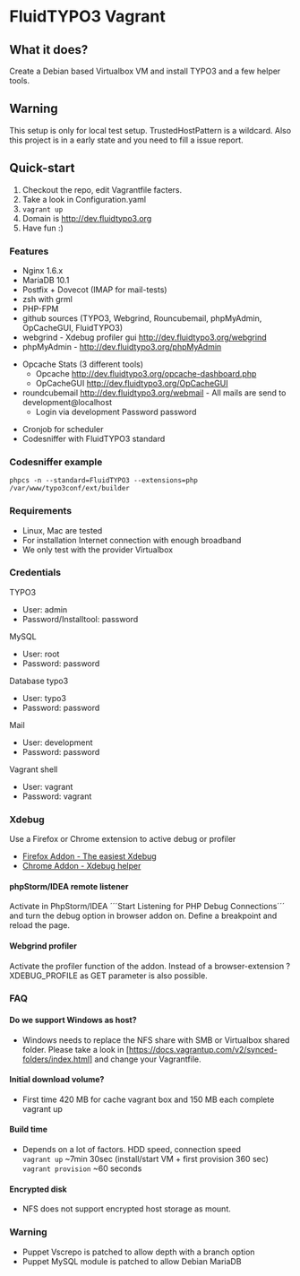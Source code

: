 # FluidTYPO3 Vagrant

## What it does?
Create a Debian based Virtualbox VM and install TYPO3 and a few helper tools.

## Warning
This setup is only for local test setup. TrustedHostPattern is a wildcard.
Also this project is in a early state and you need to fill a issue report.

## Quick-start
1. Checkout the repo, edit Vagrantfile facters.
2. Take a look in Configuration.yaml
3. ```vagrant up```
4. Domain is http://dev.fluidtypo3.org
5. Have fun :)

### Features
- Nginx 1.6.x
- MariaDB 10.1
- Postfix + Dovecot (IMAP for mail-tests)
- zsh with grml
- PHP-FPM
- github sources (TYPO3, Webgrind, Rouncubemail, phpMyAdmin, OpCacheGUI, FluidTYPO3)
- webgrind - Xdebug profiler gui http://dev.fluidtypo3.org/webgrind
- phpMyAdmin - http://dev.fluidtypo3.org/phpMyAdmin
+ Opcache Stats (3 different tools)
    * Opcache http://dev.fluidtypo3.org/opcache-dashboard.php
    * OpCacheGUI http://dev.fluidtypo3.org/OpCacheGUI
+ roundcubemail http://dev.fluidtypo3.org/webmail - All mails are send to development@localhost
    * Login via development Password password
- Cronjob for scheduler
- Codesniffer with FluidTYPO3 standard

### Codesniffer example
```shell
phpcs -n --standard=FluidTYPO3 --extensions=php /var/www/typo3conf/ext/builder
```

### Requirements
- Linux, Mac are tested
- For installation Internet connection with enough broadband
- We only test with the provider Virtualbox

### Credentials
TYPO3
- User: admin
- Password/Installtool: password

MySQL
- User: root
- Password: password

Database typo3
- User: typo3
- Password: password

Mail
- User: development
- Password: password

Vagrant shell
- User: vagrant
- Password: vagrant

### Xdebug
Use a Firefox or Chrome extension to active debug or profiler

- [Firefox Addon - The easiest Xdebug](https://addons.mozilla.org/de/firefox/addon/the-easiest-xdebug)
- [Chrome Addon - Xdebug helper](https://chrome.google.com/webstore/detail/xdebug-helper/eadndfjplgieldjbigjakmdgkmoaaaoc)

#### phpStorm/IDEA remote listener
Activate in PhpStorm/IDEA ´´´Start Listening for PHP Debug Connections´´´ and turn the debug option in browser addon on. Define a breakpoint and reload the page.

#### Webgrind profiler
Activate the profiler function of the addon. Instead of a browser-extension ?XDEBUG_PROFILE as GET parameter is also possible.

### FAQ

#### Do we support Windows as host?
- Windows needs to replace the NFS share with SMB or Virtualbox shared folder. Please take a look in [https://docs.vagrantup.com/v2/synced-folders/index.html] and change your Vagrantfile.

#### Initial download volume?
- First time 420 MB for cache vagrant box and 150 MB each complete vagrant up

#### Build time
- Depends on a lot of factors. HDD speed, connection speed<br />
```vagrant up``` ~7min 30sec (install/start VM + first provision 360 sec)<br />
```vagrant provision``` ~60 seconds

#### Encrypted disk
- NFS does not support encrypted host storage as mount.

### Warning
- Puppet Vscrepo is patched to allow depth with a branch option
- Puppet MySQL module is patched to allow Debian MariaDB
